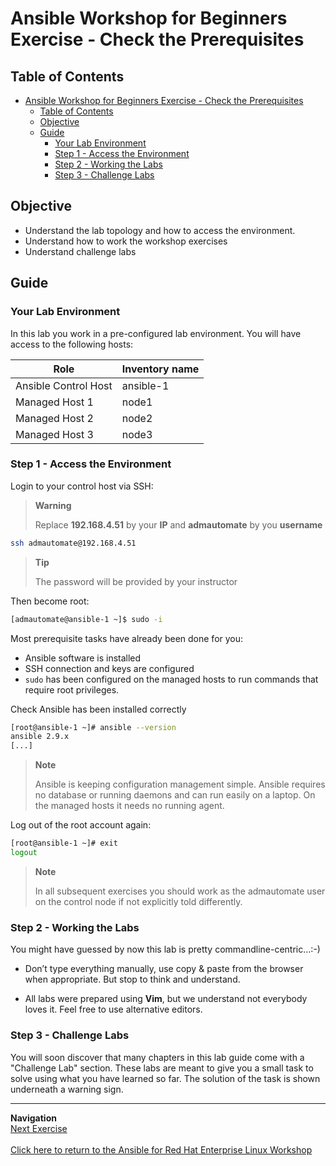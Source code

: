 # Ansible Workshop for Beginners Exercise - Check the Prerequisites

## Table of Contents

- [Ansible Workshop for Beginners Exercise - Check the Prerequisites](#ansible-workshop-for-beginners-exercise---check-the-prerequisites)
  - [Table of Contents](#table-of-contents)
  - [Objective](#objective)
  - [Guide](#guide)
    - [Your Lab Environment](#your-lab-environment)
    - [Step 1 - Access the Environment](#step-1---access-the-environment)
    - [Step 2 - Working the Labs](#step-2---working-the-labs)
    - [Step 3 - Challenge Labs](#step-3---challenge-labs)

## Objective

* Understand the lab topology and how to access the environment.
* Understand how to work the workshop exercises
* Understand challenge labs

## Guide

### Your Lab Environment

In this lab you work in a pre-configured lab environment. You will have access to the following hosts:

| Role                 | Inventory name |
| ---------------------| ---------------|
| Ansible Control Host | ansible-1      |
| Managed Host 1       | node1          |
| Managed Host 2       | node2          |
| Managed Host 3       | node3          |

### Step 1 - Access the Environment

Login to your control host via SSH:

> **Warning**
>
> Replace **192.168.4.51** by your **IP** and **admautomate** by you **username**

```bash
ssh admautomate@192.168.4.51
```

> **Tip**
>
> The password will be provided by your instructor

Then become root:

```bash
[admautomate@ansible-1 ~]$ sudo -i
```

Most prerequisite tasks have already been done for you:

* Ansible software is installed
* SSH connection and keys are configured
* `sudo` has been configured on the managed hosts to run commands that require root privileges.

Check Ansible has been installed correctly

```bash
[root@ansible-1 ~]# ansible --version
ansible 2.9.x
[...]
```

> **Note**
>
> Ansible is keeping configuration management simple. Ansible requires no database or running daemons and can run easily on a laptop. On the managed hosts it needs no running agent.

Log out of the root account again:

```bash
[root@ansible-1 ~]# exit
logout
```

> **Note**
>
> In all subsequent exercises you should work as the admautomate user on the control node if not explicitly told differently.

### Step 2 - Working the Labs

You might have guessed by now this lab is pretty commandline-centric…​ :-)

* Don’t type everything manually, use copy & paste from the browser when appropriate. But stop to think and understand.

* All labs were prepared using **Vim**, but we understand not everybody loves it. Feel free to use alternative editors. 

### Step 3 - Challenge Labs

You will soon discover that many chapters in this lab guide come with a "Challenge Lab" section. These labs are meant to give you a small task to solve using what you have learned so far. The solution of the task is shown underneath a warning sign.

---
**Navigation**
<br>
[Next Exercise](../1.2-adhoc)
<br><br>
[Click here to return to the Ansible for Red Hat Enterprise Linux Workshop](../README.md)